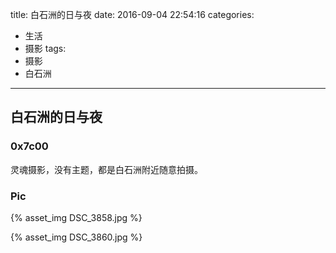 title: 白石洲的日与夜
date: 2016-09-04 22:54:16
categories:
- 生活
- 摄影
tags:
- 摄影
- 白石洲
---

## 白石洲的日与夜

### 0x7c00

灵魂摄影，没有主题，都是白石洲附近随意拍摄。

### Pic

{% asset_img DSC_3858.jpg %}

{% asset_img DSC_3860.jpg %}

